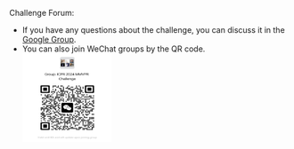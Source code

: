 Challenge Forum: 
- If you have any questions about the challenge, you can discuss it in the [Google Group](https://groups.google.com/g/mmvpr/).
- You can also join WeChat groups by the QR code.<br> <img src="./figs/WeChat%20Group.jpg" alt="WeChatGroup" style="width: 160px; height: 160px;">



